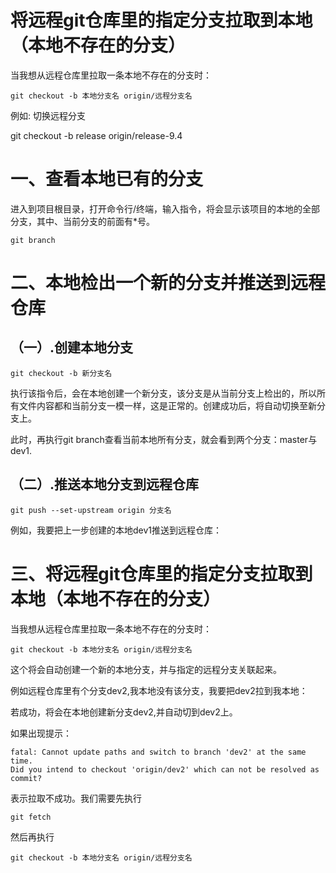 # 将远程git仓库里的指定分支拉取到本地（本地不存在的分支）

当我想从远程仓库里拉取一条本地不存在的分支时：

```
git checkout -b 本地分支名 origin/远程分支名
```

例如: 切换远程分支

git checkout -b  release origin/release-9.4



# 一、查看本地已有的分支

进入到项目根目录，打开命令行/终端，输入指令，将会显示该项目的本地的全部分支，其中、当前分支的前面有*号。

```
git branch
```

# 二、本地检出一个新的分支并推送到远程仓库

## （一）.创建本地分支

```
git checkout -b 新分支名
```

执行该指令后，会在本地创建一个新分支，该分支是从当前分支上检出的，所以所有文件内容都和当前分支一模一样，这是正常的。创建成功后，将自动切换至新分支上。

此时，再执行git branch查看当前本地所有分支，就会看到两个分支：master与dev1.

## （二）.推送本地分支到远程仓库

```
git push --set-upstream origin 分支名
```

例如，我要把上一步创建的本地dev1推送到远程仓库：

# 三、将远程git仓库里的指定分支拉取到本地（本地不存在的分支）

当我想从远程仓库里拉取一条本地不存在的分支时：

```
git checkout -b 本地分支名 origin/远程分支名
```

这个将会自动创建一个新的本地分支，并与指定的远程分支关联起来。

例如远程仓库里有个分支dev2,我本地没有该分支，我要把dev2拉到我本地：

若成功，将会在本地创建新分支dev2,并自动切到dev2上。

 

如果出现提示：

```
fatal: Cannot update paths and switch to branch 'dev2' at the same time.
Did you intend to checkout 'origin/dev2' which can not be resolved as commit?
```

表示拉取不成功。我们需要先执行

```
git fetch
```

然后再执行

```
git checkout -b 本地分支名 origin/远程分支名
```